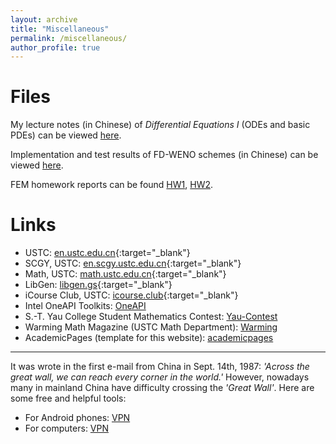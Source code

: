 ```yaml
---
layout: archive
title: "Miscellaneous"
permalink: /miscellaneous/
author_profile: true
---
```


Files
===

My lecture notes (in Chinese) of *Differential Equations I* (ODEs and basic PDEs) can be viewed [here](../files/note1.pdf).

Implementation and test results of FD-WENO schemes (in Chinese) can be viewed [here](../files/demo1.pdf).

FEM homework reports can be found [HW1](../files/FEM/HW1.pdf), [HW2](../files/FEM/HW2.pdf).


Links
===

* USTC: [en.ustc.edu.cn](https://en.ustc.edu.cn){:target="_blank"}
* SCGY, USTC: [en.scgy.ustc.edu.cn](https://en.scgy.ustc.edu.cn){:target="_blank"}
* Math, USTC: [math.ustc.edu.cn](http://math.ustc.edu.cn/ENGLISH/list.htm){:target="_blank"}
* LibGen: [libgen.gs](https://libgen.gs){:target="_blank"}
* iCourse Club, USTC: [icourse.club](https://icourse.club){:target="_blank"}
* Intel OneAPI Toolkits: [OneAPI](https://www.intel.com/content/www/us/en/developer/tools/oneapi/toolkits.html)
* S.-T. Yau College Student Mathematics Contest: [Yau-Contest](www.yau-contest.com/en)
* Warming Math Magazine (USTC Math Department): [Warming](http://staff.ustc.edu.cn/~mathsu01/pu/waming.html)
* AcademicPages (template for this website): [academicpages](https://github.com/academicpages/)

---

It was wrote in the first e-mail from China in Sept. 14th, 1987: *'Across the great wall, we can reach every corner in the world.'* However, nowadays many in mainland China have difficulty crossing the *'Great Wall'*. Here are some free and helpful tools:
* For Android phones: [VPN](https://github.com/sharmajv/vpn)
* For computers: [VPN](https://github.com/Alvin9999/new-pac/wiki)
